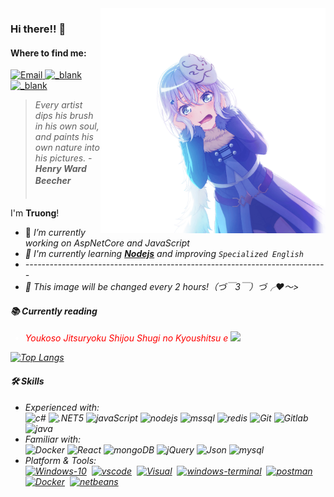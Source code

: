 <img style="float: right;display:inline" width="360" align="right" alt="Truong Hoang" src="./image/1670335897160_cover_photo.png" />

### Hi there!! 👋

<!--Find me-->
<h4>Where to find me:</h4>

<p>
  <a target="_blank" href="mailto:hqtruong27@gmail.com" target="_blank">
    <img alt="Email"
      src="https://img.shields.io/badge/Email-EA4748.svg?&style=flat-square&logo=Microsoft-Outlook&logoColor=white" />
  </a>
  <a target="_blank" href="https://linkedin.com/in/hqtruong27/">
    <img alt="_blank"
      src="https://img.shields.io/badge/Linkedin-0a66c2.svg?&style=flat-square&logo=LinkedIn&logoColor=white" />
  </a>

  <a target="_blank" href="skype:hqtruong27?chat">
    <img alt="_blank"
      src="https://img.shields.io/badge/hqtruong27-46a2f1.svg?&style=flat-square&logo=Skype&logoColor=white" />
  </a>
</p>

<blockquote>
  <p><em>Every artist dips his brush in his own soul, and paints his own nature into his pictures. - <strong>Henry Ward Beecher ㅤㅤㅤㅤㅤ</strong></em></p>
</blockquote>

<p align="left">
  <span>I'm <strong>Truong</strong>!</span>
<ul>
  <li>🔭 <em> I’m currently working on AspNetCore and JavaScript</li>
  <li>🌱 <em> I'm currently learning <strong><a href="https://nodejs.org/">Nodejs</a></strong> and improving <code>Specialized English</code></em>
  </li>
   <li>---------------------------------------------------------------------------</li>
  <li>🌸 <em>This image will be changed every 2 hours!（づ￣3￣）づ╭❤️～></em></li>
</ul>

<h4>📚 Currently reading</h4>
<ul>
  <li style="color:#fff"><span style="color:#ff0000">Youkoso Jitsuryoku Shijou Shugi no Kyoushitsu e</span> <a
      target="_blank"
      href="https://www.amazon.co.jp/-/en/gp/product/B09S35QG1B?ref_=dbs_p_nmg_rwt_anx_cl_2&storeType=ebooks"><img
        src="https://cdn-icons-png.flaticon.com/512/1828/1828954.png" width="14" /></a></li>
</ul>

</p>

[![Top
Langs](https://github-readme-stats.vercel.app/api/top-langs/?username=hqtruong27&layout=compact&hide=java,css,html,TSQL,ASP.NET,PHP,shell)](https://github.com/anuraghazra/github-readme-stats)

<h4>🛠 Skills</h4>
<ul>
  <li>Experienced with:<br>
    <!-- primary -->
    <img alt="c#"
      src="https://img.shields.io/static/v1?label=&labelColor=eff0f2&logoWidth=&logo=c-sharp&logoColor=178600&message=C%23%2010&color=178600&style=flat-square" />
    <img alt=".NET5"
      src="https://img.shields.io/static/v1?label=&labelColor=eff0f2&logoWidth=&logo=%2ENET&logoColor=1a98d8&message=.NET%206&color=1a98d8&style=flat-square" />
    <img alt="javaScript"
      src="https://img.shields.io/badge/-javaScript-d0b500?style=flat-square&logo=javascript&logoColor=fff" />
    <img alt="nodejs"
      src="https://img.shields.io/static/v1?label=&labelColor=dfe2e5&logoWidth=&logo=node.js&logoColor=339933&message=Nodejs&color=339933&style=flat-square" />
    <img alt="mssql"
      src="https://img.shields.io/static/v1?label=&labelColor=eff0f2&logoWidth=&logo=microsoft-sql-server&logoColor=AD353B&message=SQL%20Server&color=CC2927&style=flat-square" />
    <img alt="redis"
      src="https://img.shields.io/static/v1?label=&labelColor=eff0f2&logoWidth=&logo=Redis&logoColor=AD353B&message=Redis&color=DC382D&style=flat-square" />
    <img alt="Git"
      src="https://img.shields.io/static/v1?label=&labelColor=eff0f2&logoWidth=&logo=git&logoColor=F05032&message=Git&color=F05032&style=flat-square" />
    <img alt="Gitlab"
      src="https://img.shields.io/static/v1?label=&labelColor=eff0f2&logoWidth=&logo=Gitlab&logoColor=&message=Gitlab&color=FCA121&style=flat-square" />
    <img alt="java"
      src="https://img.shields.io/static/v1?label=&labelColor=eff0f2&logoWidth=&logo=java&logoColor=007396&message=Java&color=007396&style=flat-square" />

  </li>
  <li>Familiar with:<br>
    <img alt="Docker"
      src="https://img.shields.io/static/v1?label=&labelColor=eff0f2&logoWidth=&logo=Docker&logoColor=2496ED&message=Docker&color=2496ED&style=flat-square" />
    <img alt="React"
      src="https://img.shields.io/static/v1?label=&labelColor=dfe2e5&logoWidth=&logo=react&logoColor=61DAFB&message=React&color=61c9fb&style=flat-square" />
    <img alt="mongoDB"
      src="https://img.shields.io/static/v1?label=&labelColor=eff0f2&logoWidth=&logo=MongoDB&logoColor=47A248&message=MongoDB&color=47A248&style=flat-square" />
    <img alt="jQuery"
      src="https://img.shields.io/static/v1?label=&labelColor=dfe2e5&logoWidth=&logo=jQuery&logoColor=0769ad&message=jQuery&color=0769ad&style=flat-square" />
    <img alt="Json"
      src="https://img.shields.io/static/v1?label=&labelColor=dfe2e5&logoWidth=&logo=json&logoColor=555555&message=Json&color=555555&style=flat-square" />
    <img alt="mysql"
      src="https://img.shields.io/static/v1?label=&labelColor=dfe2e5&logoWidth=&logo=mysql&logoColor=4479A1&message=MySQL&color=4479A1&style=flat-square" />
    <!-- Platform&Tools -->
  <li>Platform & Tools:<br>
    <a href="https://www.microsoft.com/windows/get-windows-10" rel=""><img alt="Windows-10"
        src="https://img.shields.io/static/v1?label=&labelColor=eff0f2&logoWidth=&logo=windows&logoColor=00adef&message=Windows%2011&color=00adef&style=flat-square" /></a>&nbsp
    <a href="https://code.visualstudio.com/?wt.mc_id=vscom_downloads" rel=""><img alt="vscode"
        src="https://img.shields.io/static/v1?label=&labelColor=eff0f2&logoWidth=&logo=visual-studio-code&logoColor=23a8f2&message=Code&color=007ACC&style=flat-square" /></a>&nbsp
    <a href="https://visualstudio.microsoft.com" rel=""><img alt="Visual"
        src="https://img.shields.io/static/v1?label=&labelColor=eff0f2&logoWidth=&logo=visual-studio&logoColor=5C2D91&message=Visual%20Studio%202022&color=5C2D91&style=flat-square" /></a>&nbsp
    <a href="https://github.com/microsoft/terminal" rel=""><img alt="windows-terminal"
        src="https://img.shields.io/static/v1?label=&labelColor=eff0f2&logoWidth=&logo=windows-terminal&logoColor=4D4D4D&message=Terminal&color=4D4D4D&style=flat-square" /></a>&nbsp
    <a href="https://www.postman.com/" rel=""><img alt="postman"
        src="https://img.shields.io/static/v1?label=&labelColor=eff0f2&logoWidth=&logo=postman&logoColor=FF6C37&message=Postman&color=FF6C37&style=flat-square" /></a>&nbsp
    <a href="https://www.docker.com/products/docker-desktop" rel=""><img alt="Docker"
        src="https://img.shields.io/static/v1?label=&labelColor=eff0f2&logoWidth=&logo=Docker&logoColor=2496ED&message=Docker%20Desktop&color=2496ED&style=flat-square" /></a>&nbsp
    <a href="https://netbeans.apache.org/" rel=""><img alt="netbeans"
        src="https://img.shields.io/static/v1?label=&labelColor=eff0f2&logoWidth=&logo=Apache-NetBeans-IDE&logoColor=1B6AC6&message=NetBeans%20IDE&color=1B6AC6&style=flat-square" /></a>&nbsp
  </li>
</ul>
  </li>
</ul>
  </li>
</ul>
  </li>
</ul>
